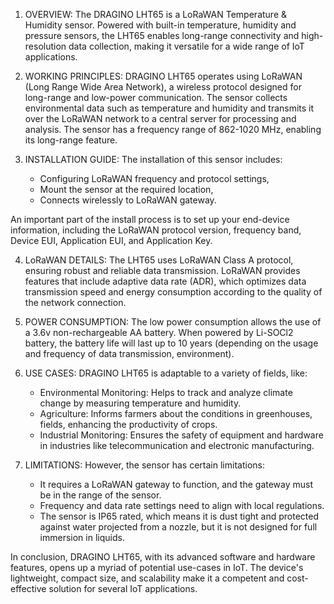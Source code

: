 1. OVERVIEW:
The DRAGINO LHT65 is a LoRaWAN Temperature & Humidity sensor. Powered with built-in temperature, humidity and pressure sensors, the LHT65 enables long-range connectivity and high-resolution data collection, making it versatile for a wide range of IoT applications.

2. WORKING PRINCIPLES:
DRAGINO LHT65 operates using LoRaWAN (Long Range Wide Area Network), a wireless protocol designed for long-range and low-power communication. The sensor collects environmental data such as temperature and humidity and transmits it over the LoRaWAN network to a central server for processing and analysis. The sensor has a frequency range of 862-1020 MHz, enabling its long-range feature.

3. INSTALLATION GUIDE:
The installation of this sensor includes:
   - Configuring LoRaWAN frequency and protocol settings,
   - Mount the sensor at the required location, 
   - Connects wirelessly to LoRaWAN gateway.

An important part of the install process is to set up your end-device information, including the LoRaWAN protocol version, frequency band, Device EUI, Application EUI, and Application Key.

4. LoRaWAN DETAILS:
The LHT65 uses LoRaWAN Class A protocol, ensuring robust and reliable data transmission. LoRaWAN provides features that include adaptive data rate (ADR), which optimizes data transmission speed and energy consumption according to the quality of the network connection.

5. POWER CONSUMPTION:
The low power consumption allows the use of a 3.6v non-rechargeable AA battery. When powered by Li-SOCl2 battery, the battery life will last up to 10 years (depending on the usage and frequency of data transmission, environment).

6. USE CASES:
DRAGINO LHT65 is adaptable to a variety of fields, like:
   - Environmental Monitoring: Helps to track and analyze climate change by measuring temperature and humidity.
   - Agriculture: Informs farmers about the conditions in greenhouses, fields, enhancing the productivity of crops.
   - Industrial Monitoring: Ensures the safety of equipment and hardware in industries like telecommunication and electronic manufacturing.

7. LIMITATIONS:
However, the sensor has certain limitations:
   - It requires a LoRaWAN gateway to function, and the gateway must be in the range of the sensor.
   - Frequency and data rate settings need to align with local regulations.
   - The sensor is IP65 rated, which means it is dust tight and protected against water projected from a nozzle, but it is not designed for full immersion in liquids.

In conclusion, DRAGINO LHT65, with its advanced software and hardware features, opens up a myriad of potential use-cases in IoT. The device's lightweight, compact size, and scalability make it a competent and cost-effective solution for several IoT applications.